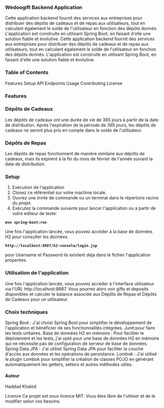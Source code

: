
### Wedoogift Backend Application

Cette application backend fournit des services aux entreprises pour distribuer des dépôts de cadeaux et de repas aux utilisateurs, 
tout en calculant également le solde de l'utilisateur en fonction des dépôts donnés. 
L'application est construite en utilisant Spring Boot, en faisant d'elle une solution fiable et évolutive.
Cette application backend fournit des services aux entreprises pour distribuer des dépôts de cadeaux et de repas aux utilisateurs, 
tout en calculant également le solde de l'utilisateur en fonction des dépôts donnés. 
L'application est construite en utilisant Spring Boot, en faisant d'elle une solution fiable et évolutive.


### Table of Contents

Features
Setup
API Endpoints
Usage
Contributing
License

### Features

### Dépôts de Cadeaux

Les dépôts de cadeaux ont une durée de vie de 365 jours à partir de la date de distribution.
Après l'expiration de la période de 365 jours, les dépôts de cadeaux ne seront plus pris en compte dans le solde de l'utilisateur.

### Dépôts de Repas

Les dépôts de repas fonctionnent de manière similaire aux dépôts de cadeaux, 
mais ils expirent à la fin du mois de février de l'année suivant la date de distribution.

### Setup

1. Exécution de l'application
2. Clonez ce référentiel sur votre machine locale.
3. Ouvrez une invite de commande ou un terminal dans le répertoire racine du projet.
4. Exécutez la commande suivante pour lancer l'application ou a partir de votre editeur de texte:

**`mvn spring-boot:run`**

Une fois l'application lancée, vous pouvez accéder à la base de données H2 pour consulter les données.

**`http://localhost:8887/h2-console/login.jsp`**

pour Username et Password ils existent deja dans le fichier l'application properties.

### Utilisation de l'application

Une fois l'application lancée, vous pouvez accéder à l'interface utilisateur via l'URL 
http://localhost:8887. 
Vous pourrez alors voir gifts et deposits disponibles et calculer le balance associée aux Dépôts de Repas et Dépôts de Cadeaux pour un utilisateur.

### Choix techniques

Spring Boot : J'ai choisi Spring Boot pour simplifier le développement de l'application et bénéficier de ses fonctionnalités intégrées.
Junit:pour faire les tests unitaires.
Base de données H2 en mémoire : Pour faciliter le déploiement et les tests, j'ai opté pour une base de données H2 en mémoire qui ne nécessite pas de configuration de serveur de base de données.
Spring Data JPA : J'ai utilisé Spring Data JPA pour faciliter la couche d'accès aux données et les opérations de persistance.
Lombok : J'ai utilisé le plugin Lombok pour simplifier la création de classes POJO en générant automatiquement les getters, setters et autres méthodes utiles.

#### Auteur
Haddad Khaled

Licence
Ce projet est sous licence MIT. Vous êtes libre de l'utiliser et de le modifier selon vos besoins.